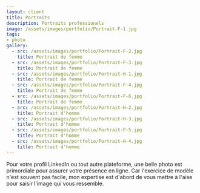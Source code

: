 ```yaml
---
layout: client
title: Portraits
description: Portraits professionels
image: /assets/images/portfolio/Portrait-F-1.jpg
tags: 
- photo
gallery:
  - src: /assets/images/portfolio/Portrait-F-2.jpg
    title: Portrait de femme
  - src: /assets/images/portfolio/Portrait-F-3.jpg
    title: Portrait de femme
  - src: /assets/images/portfolio/Portrait-H-1.jpg
    title: Portrait de femme
  - src: /assets/images/portfolio/Portrait-F-4.jpg
    title: Portrait de femme
  - src: /assets/images/portfolio/Portrait-F-6.jpg
    title: Portrait de femme
  - src: /assets/images/portfolio/Portrait-H-2.jpg
    title: Portrait d'homme
  - src: /assets/images/portfolio/Portrait-H-3.jpg
    title: Portrait d'homme
  - src: /assets/images/portfolio/Portrait-F-5.jpg
    title: Portrait d'homme
  - src: /assets/images/portfolio/Portrait-H-4.jpg
    title: Portrait d'homme
---
```

Pour votre profil LinkedIn ou tout autre plateforme, une belle photo est primordiale pour assurer votre présence en ligne. Car l'exercice de modèle n'est souvent pas facile, mon expertise est d'abord de vous mettre à l'aise pour saisir l'image qui vous ressemble.
